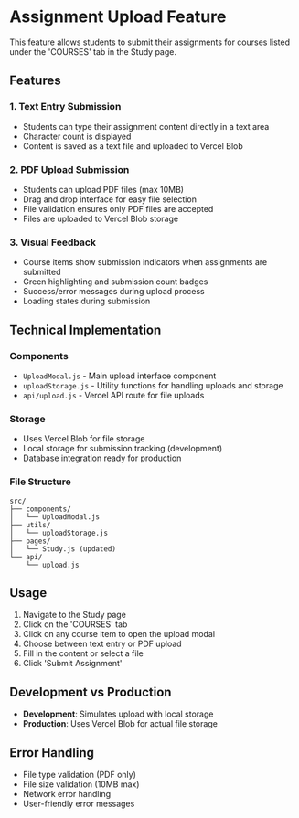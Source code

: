 # Assignment Upload Feature

This feature allows students to submit their assignments for courses listed under the 'COURSES' tab in the Study page.

## Features

### 1. Text Entry Submission
- Students can type their assignment content directly in a text area
- Character count is displayed
- Content is saved as a text file and uploaded to Vercel Blob

### 2. PDF Upload Submission
- Students can upload PDF files (max 10MB)
- Drag and drop interface for easy file selection
- File validation ensures only PDF files are accepted
- Files are uploaded to Vercel Blob storage

### 3. Visual Feedback
- Course items show submission indicators when assignments are submitted
- Green highlighting and submission count badges
- Success/error messages during upload process
- Loading states during submission

## Technical Implementation

### Components
- `UploadModal.js` - Main upload interface component
- `uploadStorage.js` - Utility functions for handling uploads and storage
- `api/upload.js` - Vercel API route for file uploads

### Storage
- Uses Vercel Blob for file storage
- Local storage for submission tracking (development)
- Database integration ready for production

### File Structure
```
src/
├── components/
│   └── UploadModal.js
├── utils/
│   └── uploadStorage.js
├── pages/
│   └── Study.js (updated)
└── api/
    └── upload.js
```

## Usage

1. Navigate to the Study page
2. Click on the 'COURSES' tab
3. Click on any course item to open the upload modal
4. Choose between text entry or PDF upload
5. Fill in the content or select a file
6. Click 'Submit Assignment'

## Development vs Production

- **Development**: Simulates upload with local storage
- **Production**: Uses Vercel Blob for actual file storage

## Error Handling

- File type validation (PDF only)
- File size validation (10MB max)
- Network error handling
- User-friendly error messages
